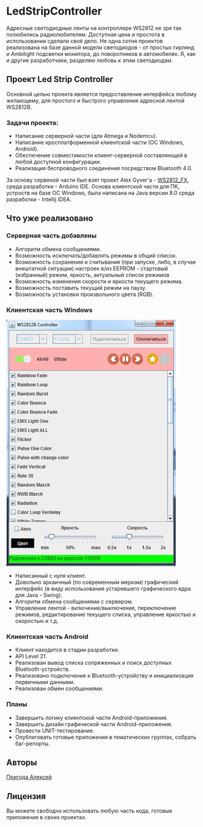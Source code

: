 # LedStripController
Адресные светодиодные ленты на контроллере WS2812 не зря так полюбились радиолюбителям. 
Доступная цена и простота в использовании сделали своё дело. Не одна сотня проектов реализована
на базе данной модели светодиодов - от простых гирлянд и Ambilight подсветки монитора, до поворотников в автомобилях. 
Я, как и другие разработчики, разделяю любовь к этим светодиодам.

## Проект Led Strip Controller
Основной целью проекта является предоставление интерфейса любому желающему, для простого и быстрого управления адресной лентой WS2812B.

### Задачи проекта:
* Написание серверной части (для Atmega и Nodemcu).
* Написание кросплатформенной клиентской части (ОС Windows, Android).
* Обеспечение совместимости клиент-серверной составляющей в любой доступной конфигурации.
* Реализация беспроводного соединения посредством Bluetooth 4.0.

За основу сервеной части был взят проект Alex Gyver'a - [WS2812_FX](https://github.com/AlexGyver/WS2812_FX), среда разработки - Arduino IDE.
Основа клиентской части для ПК, устроств на базе ОС Windows, была написана на Java версии 8.0 среда разработки - Intellij IDEA.

## Что уже реализовано
### Серверная часть добавлены
* Алгоритм обмена сообщениями.
* Возможность исключать/добавлять режимы в общий список.
* Возможность сохранения и считывания (при запуске, либо, в случае внештатной ситуации) настроек в/из EEPROM - стартовый (избранный) режим, яркость, актуальный список режимов
* Возможность изменения скорости и яркости текущего режима.
* Возможность поставить текущий режим на паузу.
* Возможность установки произвольного цвета (RGB).

### Клиентская часть Windows

![alt text](https://github.com/Guha5277/LedStripController/blob/master/win7.png)
      
* Написанный с нуля клиент.
* Довольно архаичный (по современным меркам) графический интерфейс (в виду использования устаревшего графического ядра для Java - Swing).
* Алгоритм обмена сообщениями с сервером.
* Управление лентой - включение/выключение, переключение режимов, редактирование текущего списка, управление яркостью и скоростью и т.д.


### Клиентская часть Android
* Клиент находится в стадии разработки.
* API Level 21.
* Реализован вывод списка сопряженных и поиск доступных Bluetooth-устройств.
* Реализовано подключение к Bluetooth-устройству и инициализация первичными данными.
* Реализован обмен сообщениями.

### Планы
* Завершить логику клиентской части Android-приложения.
* Завершить дизайн графической части Android-приложения.
* Провести UNIT-тестирование.
* Опублиговать готовые приложения в тематических группах, собрать баг-репорты.

## Авторы
[Пригода Алексей](https://vk.com/guhasan)

## Лицензия
Вы можете свободно использовать любую часть кода, готовые приложения в своих проектах.
